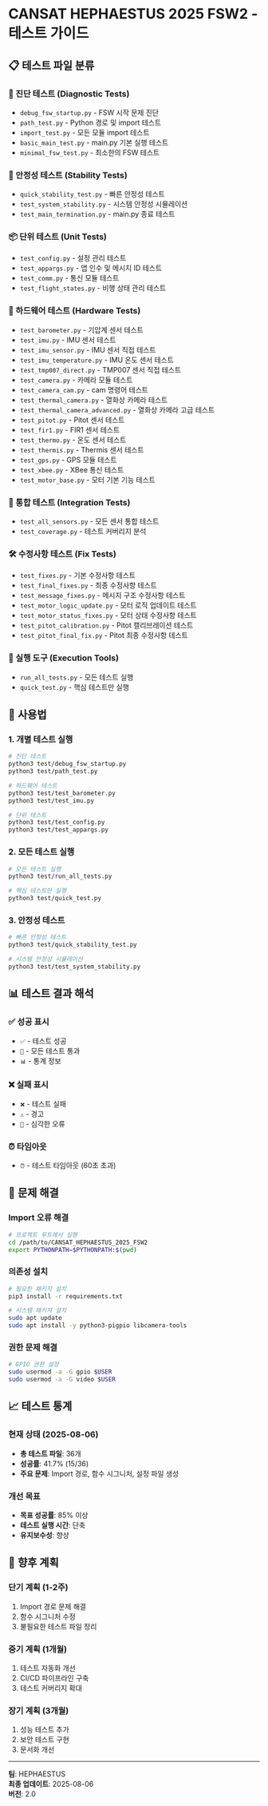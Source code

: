 # CANSAT HEPHAESTUS 2025 FSW2 - 테스트 가이드

## 📋 테스트 파일 분류

### 🔧 진단 테스트 (Diagnostic Tests)
- `debug_fsw_startup.py` - FSW 시작 문제 진단
- `path_test.py` - Python 경로 및 import 테스트
- `import_test.py` - 모든 모듈 import 테스트
- `basic_main_test.py` - main.py 기본 실행 테스트
- `minimal_fsw_test.py` - 최소한의 FSW 테스트

### 🚀 안정성 테스트 (Stability Tests)
- `quick_stability_test.py` - 빠른 안정성 테스트
- `test_system_stability.py` - 시스템 안정성 시뮬레이션
- `test_main_termination.py` - main.py 종료 테스트

### 📦 단위 테스트 (Unit Tests)
- `test_config.py` - 설정 관리 테스트
- `test_appargs.py` - 앱 인수 및 메시지 ID 테스트
- `test_comm.py` - 통신 모듈 테스트
- `test_flight_states.py` - 비행 상태 관리 테스트

### 🔌 하드웨어 테스트 (Hardware Tests)
- `test_barometer.py` - 기압계 센서 테스트
- `test_imu.py` - IMU 센서 테스트
- `test_imu_sensor.py` - IMU 센서 직접 테스트
- `test_imu_temperature.py` - IMU 온도 센서 테스트
- `test_tmp007_direct.py` - TMP007 센서 직접 테스트
- `test_camera.py` - 카메라 모듈 테스트
- `test_camera_cam.py` - cam 명령어 테스트
- `test_thermal_camera.py` - 열화상 카메라 테스트
- `test_thermal_camera_advanced.py` - 열화상 카메라 고급 테스트
- `test_pitot.py` - Pitot 센서 테스트
- `test_fir1.py` - FIR1 센서 테스트
- `test_thermo.py` - 온도 센서 테스트
- `test_thermis.py` - Thermis 센서 테스트
- `test_gps.py` - GPS 모듈 테스트
- `test_xbee.py` - XBee 통신 테스트
- `test_motor_base.py` - 모터 기본 기능 테스트

### 🔄 통합 테스트 (Integration Tests)
- `test_all_sensors.py` - 모든 센서 통합 테스트
- `test_coverage.py` - 테스트 커버리지 분석

### 🛠️ 수정사항 테스트 (Fix Tests)
- `test_fixes.py` - 기본 수정사항 테스트
- `test_final_fixes.py` - 최종 수정사항 테스트
- `test_message_fixes.py` - 메시지 구조 수정사항 테스트
- `test_motor_logic_update.py` - 모터 로직 업데이트 테스트
- `test_motor_status_fixes.py` - 모터 상태 수정사항 테스트
- `test_pitot_calibration.py` - Pitot 캘리브레이션 테스트
- `test_pitot_final_fix.py` - Pitot 최종 수정사항 테스트

### 🚀 실행 도구 (Execution Tools)
- `run_all_tests.py` - 모든 테스트 실행
- `quick_test.py` - 핵심 테스트만 실행

## 🎯 사용법

### 1. 개별 테스트 실행
```bash
# 진단 테스트
python3 test/debug_fsw_startup.py
python3 test/path_test.py

# 하드웨어 테스트
python3 test/test_barometer.py
python3 test/test_imu.py

# 단위 테스트
python3 test/test_config.py
python3 test/test_appargs.py
```

### 2. 모든 테스트 실행
```bash
# 모든 테스트 실행
python3 test/run_all_tests.py

# 핵심 테스트만 실행
python3 test/quick_test.py
```

### 3. 안정성 테스트
```bash
# 빠른 안정성 테스트
python3 test/quick_stability_test.py

# 시스템 안정성 시뮬레이션
python3 test/test_system_stability.py
```

## 📊 테스트 결과 해석

### ✅ 성공 표시
- `✅` - 테스트 성공
- `🎉` - 모든 테스트 통과
- `📊` - 통계 정보

### ❌ 실패 표시
- `❌` - 테스트 실패
- `⚠️` - 경고
- `🚨` - 심각한 오류

### ⏰ 타임아웃
- `⏰` - 테스트 타임아웃 (60초 초과)

## 🔧 문제 해결

### Import 오류 해결
```bash
# 프로젝트 루트에서 실행
cd /path/to/CANSAT_HEPHAESTUS_2025_FSW2
export PYTHONPATH=$PYTHONPATH:$(pwd)
```

### 의존성 설치
```bash
# 필요한 패키지 설치
pip3 install -r requirements.txt

# 시스템 패키지 설치
sudo apt update
sudo apt install -y python3-pigpio libcamera-tools
```

### 권한 문제 해결
```bash
# GPIO 권한 설정
sudo usermod -a -G gpio $USER
sudo usermod -a -G video $USER
```

## 📈 테스트 통계

### 현재 상태 (2025-08-06)
- **총 테스트 파일**: 36개
- **성공률**: 41.7% (15/36)
- **주요 문제**: Import 경로, 함수 시그니처, 설정 파일 생성

### 개선 목표
- **목표 성공률**: 85% 이상
- **테스트 실행 시간**: 단축
- **유지보수성**: 향상

## 🚀 향후 계획

### 단기 계획 (1-2주)
1. Import 경로 문제 해결
2. 함수 시그니처 수정
3. 불필요한 테스트 파일 정리

### 중기 계획 (1개월)
1. 테스트 자동화 개선
2. CI/CD 파이프라인 구축
3. 테스트 커버리지 확대

### 장기 계획 (3개월)
1. 성능 테스트 추가
2. 보안 테스트 구현
3. 문서화 개선

---

**팀**: HEPHAESTUS  
**최종 업데이트**: 2025-08-06  
**버전**: 2.0 